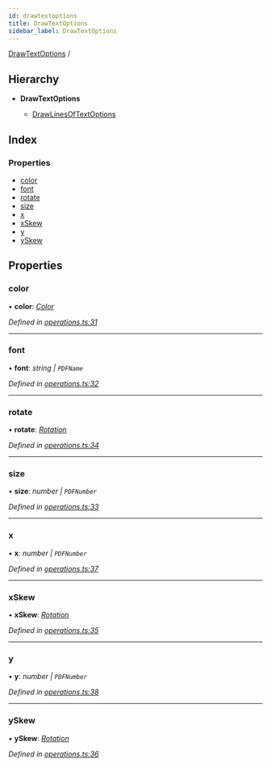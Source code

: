 ```yaml
---
id: drawtextoptions
title: DrawTextOptions
sidebar_label: DrawTextOptions
---
```


[DrawTextOptions](drawtextoptions.md) /

## Hierarchy

* **DrawTextOptions**

  * [DrawLinesOfTextOptions](drawlinesoftextoptions.md)

## Index

### Properties

* [color](drawtextoptions.md#color)
* [font](drawtextoptions.md#font)
* [rotate](drawtextoptions.md#rotate)
* [size](drawtextoptions.md#size)
* [x](drawtextoptions.md#x)
* [xSkew](drawtextoptions.md#xskew)
* [y](drawtextoptions.md#y)
* [ySkew](drawtextoptions.md#yskew)

## Properties

###  color

• **color**: *[Color](../index.md#color)*

*Defined in [operations.ts:31](https://github.com/Hopding/pdf-lib/blob/57dc8a4/src/api/operations.ts#L31)*

___

###  font

• **font**: *string | `PDFName`*

*Defined in [operations.ts:32](https://github.com/Hopding/pdf-lib/blob/57dc8a4/src/api/operations.ts#L32)*

___

###  rotate

• **rotate**: *[Rotation](../index.md#rotation)*

*Defined in [operations.ts:34](https://github.com/Hopding/pdf-lib/blob/57dc8a4/src/api/operations.ts#L34)*

___

###  size

• **size**: *number | `PDFNumber`*

*Defined in [operations.ts:33](https://github.com/Hopding/pdf-lib/blob/57dc8a4/src/api/operations.ts#L33)*

___

###  x

• **x**: *number | `PDFNumber`*

*Defined in [operations.ts:37](https://github.com/Hopding/pdf-lib/blob/57dc8a4/src/api/operations.ts#L37)*

___

###  xSkew

• **xSkew**: *[Rotation](../index.md#rotation)*

*Defined in [operations.ts:35](https://github.com/Hopding/pdf-lib/blob/57dc8a4/src/api/operations.ts#L35)*

___

###  y

• **y**: *number | `PDFNumber`*

*Defined in [operations.ts:38](https://github.com/Hopding/pdf-lib/blob/57dc8a4/src/api/operations.ts#L38)*

___

###  ySkew

• **ySkew**: *[Rotation](../index.md#rotation)*

*Defined in [operations.ts:36](https://github.com/Hopding/pdf-lib/blob/57dc8a4/src/api/operations.ts#L36)*